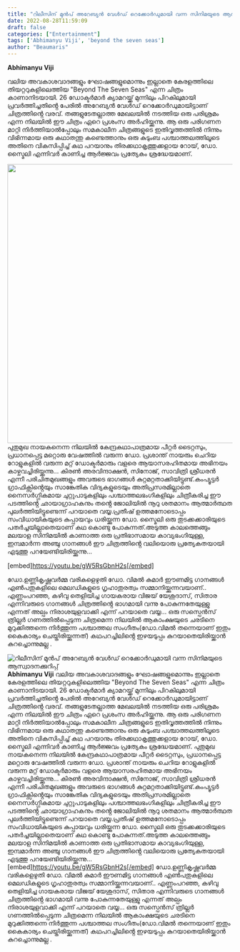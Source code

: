 ```yaml
---
title: "റിലീസിന് മുൻപ് അറേബ്യൻ വേൾഡ് റെക്കോർഡുമായി വന്ന സിനിമയുടെ ആസ്വാദനക്കുറിപ്പ്"
date: 2022-08-28T11:59:09
draft: false
categories: ["Entertainment"]
tags: ['Abhimanyu Viji', 'beyond the seven seas']
author: "Beaumaris"
---
```


<strong>Abhimanyu Viji </strong>

വലിയ അവകാശവാദങ്ങളും ഘോഷങ്ങളുമൊന്നും ഇല്ലാതെ കേരളത്തിലെ തിയറ്ററുകളിലെത്തിയ "Beyond The Seven Seas" എന്ന ചിത്രം കാണാനിടയായി. 26 ഡോക്ടർമാർ ക്യാമറയ്ക്ക് മുന്നിലും പിറകിലുമായി പ്രവർത്തിച്ചതിൻ്റെ പേരിൽ അറേബ്യൻ വേൾഡ് റെക്കോർഡുമായിട്ടാണ് ചിത്രത്തിൻ്റെ വരവ്.
തങ്ങളുടേതല്ലാത്ത മേഖലയിൽ നടത്തിയ ഒരു പരിശ്രമം എന്ന നിലയിൽ ഈ ചിത്രം ഏറെ പ്രശംസ അർഹിയ്ക്കുന്നു. ആ ഒരു പരിഗണന മാറ്റി നിർത്തിയാൽപ്പോലും സമകാലീന ചിത്രങ്ങളുടെ ഇതിവൃത്തത്തിൽ നിന്നും വിഭിന്നമായ ഒരു കഥാതന്തു കണ്ടെത്താനും ഒരു കുടുംബ പശ്ചാത്തലത്തിലൂടെ അതിനെ വികസിപ്പിച്ച് കഥ പറയാനും തിരക്കഥാകൃത്തുക്കളായ റോയ്, ഡോ. സ്മൈലി എന്നിവർ കാണിച്ച ആർജ്ജവം പ്രത്യേകം ശ്രദ്ധേയമാണ്.

<img class="size-full wp-image-348757 aligncenter" src="https://cdn.boolokam.com/articles/2022/08/hrh55.jpg" alt="" width="1200" height="625" />പുതുമുഖ നായകനെന്ന നിലയിൽ കേന്ദ്രകഥാപാത്രമായ പീറ്റർ ടൈറ്റസും, പ്രധാനപ്പെട്ട മറ്റൊരു വേഷത്തിൽ വരുന്ന ഡോ. പ്രശാന്ത് നായരും ചെറിയ റോളുകളിൽ വരുന്ന മറ്റ് ഡോക്ടർമാരും വളരെ ആയാസരഹിതമായ അഭിനയം കാഴ്ചവച്ചിരിയ്ക്കുന്നു... കിരൺ അരവിന്ദാക്ഷൻ, സിനോജ്, സാവിത്രി ശ്രീധരൻ എന്നീ പരിചിതമുഖങ്ങളും അവരുടെ ഭാഗങ്ങൾ കുറ്റമറ്റതാക്കിയിട്ടുണ്ട്.കംപ്യൂട്ടർ ഗ്രാഫിക്സിൻ്റെയും സാങ്കേതിക വിദ്യകളുടെയും അതിപ്രസരമില്ലാതെ നൈസർഗ്ഗികമായ ചുറ്റുപാടുകളിലും പശ്ചാത്തലഭംഗികളിലും ചിത്രീകരിച്ച ഈ പടത്തിൻ്റെ ഛായാഗ്രാഹകനും തൻ്റെ ജോലിയിൽ നൂറു ശതമാനം ആത്മാർത്ഥത പുലർത്തിയിട്ടുണ്ടെന്ന് പറയാതെ വയ്യ.പ്രതീഷ് ഉത്തമനോടൊപ്പം സംവിധായികയുടെ കുപ്പായവും ധരിയ്ക്കുന്ന ഡോ. സ്മൈലി ഒരു തുടക്കക്കാരിയുടെ പതർച്ചയില്ലാതെയാണ് കഥ കൊണ്ടു പോകുന്നത്.അടുത്ത കാലത്തെങ്ങും മലയാള സിനിമയിൽ കാണാത്ത ഒരു പ്രതിഭാസമായ കാവ്യഭംഗിയുള്ള, ഇമ്പമാർന്ന അഞ്ചു ഗാനങ്ങൾ ഈ ചിത്രത്തിൻ്റെ വലിയൊരു പ്രത്യേകതയായി എടുത്തു പറയേണ്ടിയിരിയ്ക്കുന്നു...

[embed]https://youtu.be/gW5RsGbnH2s[/embed]

ഡോ.ഉണ്ണികൃഷ്ണവർമ്മ വരികളെഴുതി ഡോ. വിമൽ കുമാർ ഈണമിട്ട ഗാനങ്ങൾ എൺപതുകളിലെ മെലഡികളുടെ ഗൃഹാതുരത്വം സമ്മാനിയ്ക്കുന്നവയാണ്.. എണ്ണംപറഞ്ഞ, കഴിവു തെളിയിച്ച ഗായകരായ വിജയ് യേശുദാസ്, സിതാര എന്നിവരുടെ ഗാനങ്ങൾ ചിത്രത്തിൻ്റെ ഭാഗമായി വന്നു പോകുന്നതേയുള്ളു എന്നത് അല്പം നിരാശയുളവാക്കി എന്ന് പറയാതെ വയ്യ... ഒരു സസ്പെൻസ് ത്രില്ലർ ഗണത്തിൽപ്പെടുന്ന ചിത്രമെന്ന നിലയിൽ ആകാംക്ഷയുടെ ചരടിനെ മുറുക്കിത്തന്നെ നിർത്തുന്ന പശ്ചാത്തല സംഗീതം(ഡോ.വിമൽ തന്നെയാണ് ഇതും കൈകാര്യം ചെയ്തിരിയ്ക്കുന്നത്) കഥപറച്ചിലിൻ്റെ ഇഴയടുപ്പം കുറയാതെയിരിയ്ക്കാൻ കുറച്ചൊന്നുമല്ല .


![റിലീസിന് മുൻപ് അറേബ്യൻ വേൾഡ് റെക്കോർഡുമായി വന്ന സിനിമയുടെ ആസ്വാദനക്കുറിപ്പ്](https://cdn.boolokam.com/articles/2022/08/hrh55.jpg)**Abhimanyu Viji** വലിയ അവകാശവാദങ്ങളും ഘോഷങ്ങളുമൊന്നും ഇല്ലാതെ കേരളത്തിലെ തിയറ്ററുകളിലെത്തിയ "Beyond The Seven Seas" എന്ന ചിത്രം കാണാനിടയായി. 26 ഡോക്ടർമാർ ക്യാമറയ്ക്ക് മുന്നിലും പിറകിലുമായി പ്രവർത്തിച്ചതിൻ്റെ പേരിൽ അറേബ്യൻ വേൾഡ് റെക്കോർഡുമായിട്ടാണ് ചിത്രത്തിൻ്റെ വരവ്. തങ്ങളുടേതല്ലാത്ത മേഖലയിൽ നടത്തിയ ഒരു പരിശ്രമം എന്ന നിലയിൽ ഈ ചിത്രം ഏറെ പ്രശംസ അർഹിയ്ക്കുന്നു. ആ ഒരു പരിഗണന മാറ്റി നിർത്തിയാൽപ്പോലും സമകാലീന ചിത്രങ്ങളുടെ ഇതിവൃത്തത്തിൽ നിന്നും വിഭിന്നമായ ഒരു കഥാതന്തു കണ്ടെത്താനും ഒരു കുടുംബ പശ്ചാത്തലത്തിലൂടെ അതിനെ വികസിപ്പിച്ച് കഥ പറയാനും തിരക്കഥാകൃത്തുക്കളായ റോയ്, ഡോ. സ്മൈലി എന്നിവർ കാണിച്ച ആർജ്ജവം പ്രത്യേകം ശ്രദ്ധേയമാണ്. പുതുമുഖ നായകനെന്ന നിലയിൽ കേന്ദ്രകഥാപാത്രമായ പീറ്റർ ടൈറ്റസും, പ്രധാനപ്പെട്ട മറ്റൊരു വേഷത്തിൽ വരുന്ന ഡോ. പ്രശാന്ത് നായരും ചെറിയ റോളുകളിൽ വരുന്ന മറ്റ് ഡോക്ടർമാരും വളരെ ആയാസരഹിതമായ അഭിനയം കാഴ്ചവച്ചിരിയ്ക്കുന്നു... കിരൺ അരവിന്ദാക്ഷൻ, സിനോജ്, സാവിത്രി ശ്രീധരൻ എന്നീ പരിചിതമുഖങ്ങളും അവരുടെ ഭാഗങ്ങൾ കുറ്റമറ്റതാക്കിയിട്ടുണ്ട്.കംപ്യൂട്ടർ ഗ്രാഫിക്സിൻ്റെയും സാങ്കേതിക വിദ്യകളുടെയും അതിപ്രസരമില്ലാതെ നൈസർഗ്ഗികമായ ചുറ്റുപാടുകളിലും പശ്ചാത്തലഭംഗികളിലും ചിത്രീകരിച്ച ഈ പടത്തിൻ്റെ ഛായാഗ്രാഹകനും തൻ്റെ ജോലിയിൽ നൂറു ശതമാനം ആത്മാർത്ഥത പുലർത്തിയിട്ടുണ്ടെന്ന് പറയാതെ വയ്യ.പ്രതീഷ് ഉത്തമനോടൊപ്പം സംവിധായികയുടെ കുപ്പായവും ധരിയ്ക്കുന്ന ഡോ. സ്മൈലി ഒരു തുടക്കക്കാരിയുടെ പതർച്ചയില്ലാതെയാണ് കഥ കൊണ്ടു പോകുന്നത്.അടുത്ത കാലത്തെങ്ങും മലയാള സിനിമയിൽ കാണാത്ത ഒരു പ്രതിഭാസമായ കാവ്യഭംഗിയുള്ള, ഇമ്പമാർന്ന അഞ്ചു ഗാനങ്ങൾ ഈ ചിത്രത്തിൻ്റെ വലിയൊരു പ്രത്യേകതയായി എടുത്തു പറയേണ്ടിയിരിയ്ക്കുന്നു... [embed]https://youtu.be/gW5RsGbnH2s[/embed] ഡോ.ഉണ്ണികൃഷ്ണവർമ്മ വരികളെഴുതി ഡോ. വിമൽ കുമാർ ഈണമിട്ട ഗാനങ്ങൾ എൺപതുകളിലെ മെലഡികളുടെ ഗൃഹാതുരത്വം സമ്മാനിയ്ക്കുന്നവയാണ്.. എണ്ണംപറഞ്ഞ, കഴിവു തെളിയിച്ച ഗായകരായ വിജയ് യേശുദാസ്, സിതാര എന്നിവരുടെ ഗാനങ്ങൾ ചിത്രത്തിൻ്റെ ഭാഗമായി വന്നു പോകുന്നതേയുള്ളു എന്നത് അല്പം നിരാശയുളവാക്കി എന്ന് പറയാതെ വയ്യ... ഒരു സസ്പെൻസ് ത്രില്ലർ ഗണത്തിൽപ്പെടുന്ന ചിത്രമെന്ന നിലയിൽ ആകാംക്ഷയുടെ ചരടിനെ മുറുക്കിത്തന്നെ നിർത്തുന്ന പശ്ചാത്തല സംഗീതം(ഡോ.വിമൽ തന്നെയാണ് ഇതും കൈകാര്യം ചെയ്തിരിയ്ക്കുന്നത്) കഥപറച്ചിലിൻ്റെ ഇഴയടുപ്പം കുറയാതെയിരിയ്ക്കാൻ കുറച്ചൊന്നുമല്ല .
